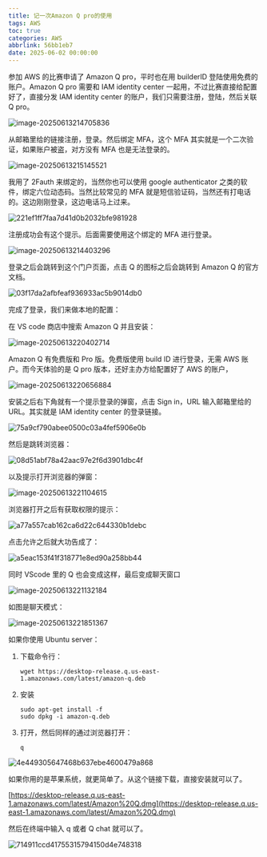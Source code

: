 ```yaml
---
title: 记一次Amazon Q pro的使用
tags: AWS
toc: true
categories: AWS
abbrlink: 56bb1eb7
date: 2025-06-02 00:00:00
---
```


参加 AWS 的比赛申请了 Amazon Q pro，平时也在用 builderID 登陆使用免费的账户。Amazon Q pro 需要和 IAM identity center 一起用，不过比赛直接给配置好了，直接分发 IAM identity center 的账户，我们只需要注册，登陆，然后关联 Q pro。

![image-20250613214705836](https://raw.githubusercontent.com/cloudsmithy/picgo-imh/master/image-20250613214705836.png)

从邮箱里给的链接注册，登录。然后绑定 MFA，这个 MFA 其实就是一个二次验证，如果账户被盗，对方没有 MFA 也是无法登录的。

<!-- more -->

![image-20250613215145521](https://raw.githubusercontent.com/cloudsmithy/picgo-imh/master/image-20250613215145521.png)

我用了 2Fauth 来绑定的，当然你也可以使用 google authenticator 之类的软件，绑定六位动态码。当然比较常见的 MFA 就是短信验证码，当然还有打电话的。这边刚刚登录，这边电话马上过来。

![221ef1ff7faa7d41d0b2032bfe981928](https://raw.githubusercontent.com/cloudsmithy/picgo-imh/master/221ef1ff7faa7d41d0b2032bfe981928.png)

注册成功会有这个提示。后面需要使用这个绑定的 MFA 进行登录。

![image-20250613214403296](https://raw.githubusercontent.com/cloudsmithy/picgo-imh/master/image-20250613214403296.png)

登录之后会跳转到这个门户页面，点击 Q 的图标之后会跳转到 Amazon Q 的官方文档。

![03f17da2afbfeaf936933ac5b9014db0](https://raw.githubusercontent.com/cloudsmithy/picgo-imh/master/03f17da2afbfeaf936933ac5b9014db0.jpg)

完成了登录，我们来做本地的配置：

在 VS code 商店中搜索 Amazon Q 并且安装：

![image-20250613220402714](https://raw.githubusercontent.com/cloudsmithy/picgo-imh/master/image-20250613220402714.png)

Amazon Q 有免费版和 Pro 版。免费版使用 build ID 进行登录，无需 AWS 账户。而今天体验的是 Q pro 版本，还好主办方给配置好了 AWS 的账户，

![image-20250613220656884](https://raw.githubusercontent.com/cloudsmithy/picgo-imh/master/image-20250613220656884.png)

安装之后右下角就有一个提示登录的弹窗，点击 Sign in，URL 输入邮箱里给的 URL。其实就是 IAM identity center 的登录链接。

![75a9cf790abee0500c03a4fef5906e0b](https://raw.githubusercontent.com/cloudsmithy/picgo-imh/master/75a9cf790abee0500c03a4fef5906e0b.png)

然后是跳转浏览器：

![08d51abf78a42aac97e2f6d3901dbc4f](https://raw.githubusercontent.com/cloudsmithy/picgo-imh/master/08d51abf78a42aac97e2f6d3901dbc4f.png)

以及提示打开浏览器的弹窗：

![image-20250613221104615](https://raw.githubusercontent.com/cloudsmithy/picgo-imh/master/image-20250613221104615.png)

浏览器打开之后有获取权限的提示：

![a77a557cab162ca6d22c644330b1debc](https://raw.githubusercontent.com/cloudsmithy/picgo-imh/master/a77a557cab162ca6d22c644330b1debc.png)

点击允许之后就大功告成了：

![a5eac153f41f318771e8ed90a258bb44](https://raw.githubusercontent.com/cloudsmithy/picgo-imh/master/a5eac153f41f318771e8ed90a258bb44.png)

同时 VScode 里的 Q 也会变成这样，最后变成聊天窗口

![image-20250613221132184](https://raw.githubusercontent.com/cloudsmithy/picgo-imh/master/image-20250613221132184.png)

如图是聊天模式：

![image-20250613221851367](https://raw.githubusercontent.com/cloudsmithy/picgo-imh/master/image-20250613221851367.png)

如果你使用 Ubuntu server：

1. 下载命令行：

   ```
   wget https://desktop-release.q.us-east-1.amazonaws.com/latest/amazon-q.deb
   ```

2. 安装

   ```
   sudo apt-get install -f
   sudo dpkg -i amazon-q.deb
   ```

3. 打开，然后同样的通过浏览器打开：

   ```
   q
   ```

![4e449305647468b637ebe4600479a868](https://raw.githubusercontent.com/cloudsmithy/picgo-imh/master/4e449305647468b637ebe4600479a868.png)

如果你用的是苹果系统，就更简单了。从这个链接下载，直接安装就可以了。

[https://desktop-release.q.us-east-1.amazonaws.com/latest/Amazon%20Q.dmg](https://desktop-release.q.us-east-1.amazonaws.com/latest/Amazon%20Q.dmg)

然后在终端中输入 q 或者 Q chat 就可以了。

![714911ccd41755315794150d4e748318](https://raw.githubusercontent.com/cloudsmithy/picgo-imh/master/714911ccd41755315794150d4e748318.png)
